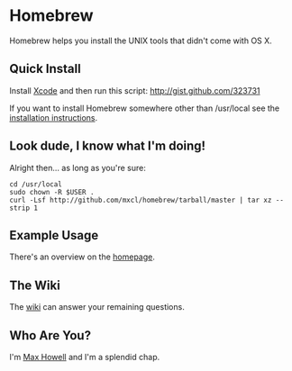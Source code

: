 Homebrew
========
Homebrew helps you install the UNIX tools that didn't come with OS X.


Quick Install
-------------
Install [Xcode][] and then run this script: <http://gist.github.com/323731>

If you want to install Homebrew somewhere other than /usr/local see the
[installation instructions][install].


Look dude, I know what I'm doing!
---------------------------------
Alright then… as long as you're sure:

    cd /usr/local
    sudo chown -R $USER .
    curl -Lsf http://github.com/mxcl/homebrew/tarball/master | tar xz --strip 1


Example Usage
-------------
There's an overview on the [homepage][].


The Wiki
--------
The [wiki][] can answer your remaining questions.


Who Are You?
------------
I'm [Max Howell][mxcl] and I'm a splendid chap.


[wiki]:http://wiki.github.com/mxcl/homebrew
[install]:http://wiki.github.com/mxcl/homebrew/Installation
[Xcode]:http://developer.apple.com/technology/xcode.html
[mxcl]:http://twitter.com/mxcl
[homepage]:http://mxcl.github.com/homebrew
